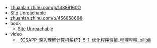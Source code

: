 - [zhuanlan.zhihu.com/p/138881600](https://zhuanlan.zhihu.com/p/138881600)
- [Site Unreachable](https://wdxtub.com/csapp/thick-csapp-lab-4/2016/04/16/)
- [zhuanlan.zhihu.com/p/456858668](https://zhuanlan.zhihu.com/p/456858668)
- book
	- [Site Unreachable](https://wdxtub.com/csapp/thin-csapp-2/2016/04/16/)
- video
	- [【CSAPP-深入理解计算机系统】5-1. 优化程序性能\_哔哩哔哩\_bilibili](https://www.bilibili.com/video/BV1F64y1C73y/?spm_id_from=333.788&vd_source=8eeed36c8368d0ab0bb576c12209518e)
